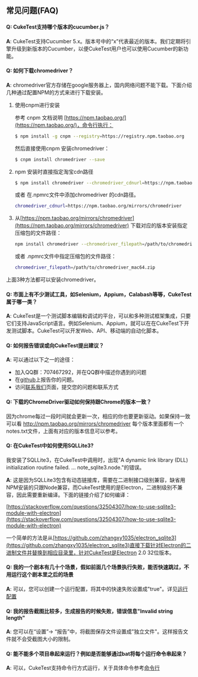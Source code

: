 ## 常见问题(FAQ)

<a id="version"></a>
#### Q: **CukeTest支持哪个版本的cucumber.js？**

**A**: CukeTest支持Cucumber 5.x。版本号中的“x”代表最近的版本。我们定期将引擎升级到新版本的Cucumber，以便CukeTest用户也可以使用Cucumber的新功能。

<a id="chromedriver"></a>
#### Q: 如何下载chromedriver？

**A**: chromedriver官方存储在google服务器上，国内网络问题不能下载。下面介绍几种通过配置NPM的方式来进行下载安装。

1. 使用cnpm进行安装

    参考 cnpm 文档说明 [https://npm.taobao.org/](https://npm.taobao.org/)，命令行执行：
    
    ```bash
    $ npm install -g cnpm --registry=https://registry.npm.taobao.org
    ```
    
    然后直接使用cnpm 安装chromedriver：
    ```bash
    $ cnpm install chromedriver --save
    ```
    
2. npm 安装时直接指定淘宝cdn路径

    ```bash
    $ npm install chromedriver --chromedriver_cdnurl=https://npm.taobao.org/mirrors/chromedriver
    ```
    或者 在.npmrc文件中添加chromedriver 的cdn路径。
    ```bash
    chromedriver_cdnurl=https://npm.taobao.org/mirrors/chromedriver
    ```
    
3. 从[https://npm.taobao.org/mirrors/chromedriver](https://npm.taobao.org/mirrors/chromedriver) 下载对应的版本安装指定压缩包的文件路径：

    ```bash
    npm install chromedriver --chromedriver_filepath=/path/to/chromedriver_mac64.zip
    ```
    
    或者 .npmrc文件中指定压缩包的文件路径：
    
    ```bash
    chromedriver_filepath=/path/to/chromedriver_mac64.zip
    ```

上面3种方法都可以安装chromedriver。

<a id="testing_tools"></a>
#### Q: 市面上有不少测试工具，如Selenium，Appium，Calabash等等，CukeTest属于哪一类？

**A**: CukeTest是一个测试脚本编辑和调试的平台，可以和多种测试框架集成，只要它们支持JavaScript语言。例如Selenium、Appium，就可以在在CukeTest下开发测试脚本。CukeTest可以开发Web、API、移动端的自动化脚本。

<a id="report_bug"></a>
#### Q: 如何报告错误或向CukeTest提出建议？

**A**: 可以通过以下之一的途径：
* 加入QQ群：707467292，并在QQ群中描述你遇到的问题
* 在[github](https://github.com/cuketest/demos/issues)上报告你的问题。
* 访问[联系我们](http://www.leanpro.cn/contactus)页面，提交您的问题和联系方式

<a id="chromedriver"></a>
#### Q: 下载的ChromeDriver驱动如何保持跟Chrome的版本一致？

因为chrome每过一段时间就会更新一次，相应的你也要更新驱动。如果保持一致可以看 http://npm.taobao.org/mirrors/chromedriver  每个版本里面都有一个notes.txt文件，上面有对应的版本信息可以参考。

<a id="sqllite"></a>
#### Q: 在CukeTest中如何使用SQLLite3?

我安装了SQLLite3，在CukeTest中调用时，出现"A dynamic link library (DLL) initialization routine failed. ...  note_sqlite3.node."的错误。

**A**: 这是因为SQLLite3包含有动态链接库，需要在二进制接口级别兼容，缺省用NPM安装的只跟Node兼容，而CukeTest使用的是Electron，二进制级别不兼容，因此需要重新编译。下面的链接介绍了如何编译：

[https://stackoverflow.com/questions/32504307/how-to-use-sqlite3-module-with-electron](https://stackoverflow.com/questions/32504307/how-to-use-sqlite3-module-with-electron)

一个简单的方法是从[https://github.com/zhangxy1035/electron_sqlite3](https://github.com/zhangxy1035/electron_sqlite3)直接下载针对Electron的二进制文件并替换到相应目录里，针对CukeTest是Electron 2.0 32位版本。

<a id="fastfail"></a>
#### Q: 我的一个剧本有几十个场景，假如前面几个场景执行失败，能否快速跳过，不用运行这个剧本里之后的场景

**A**: 可以，您可以创建一个运行配置，将其中的快速失败设置成"true"。详见[运行配置](/execution/profiles.md)

<a id="embed_pictures"></a>
#### Q: 我的报告截图比较多，生成报告的时候失败，错误信息"Invalid string length"

**A**: 您可以在“设置”-> “报告”中，将截图保存文件设置成"独立文件"。这样报告文件就不会受截图大小的限制。

<a id="commandline"></a>
#### Q: 能不能多个项目串起来运行？例如是否能够通过bat将每个运行命令串起来？

**A**: 可以，CukeTest支持命令行方式运行，关于具体命令参考[命令行](/execution/cli.md)
